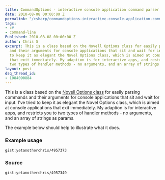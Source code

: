 ```yaml
---
title: CommandOptions - interactive console application command parser
date: 2010-08-08 00:00:00 Z
permalink: "/csharp/commandoptions-interactive-console-application-command-parser/"
tags:
- c#
- command-line
Published: 2010-08-08 00:00:00 Z
author: Chris S
excerpt: This is a class based on the Novell Options class for easily parsing commands
  and their arguments for console applications that sit and wait for input. I've tried
  to keep it as elegant the Novel Options class, which is aimed at console applications
  that exit immediately. My adaption is for interactive apps, and restricts you to
  two types of handler methods - no arguments, and an array of strings as params.
layout: post
dsq_thread_id:
- 1084090884
---
```


This is a class based on the [Novell Options class][1] for easily parsing commands and their arguments for console applications that sit and wait for input. I've tried to keep it as elegant the Novel Options class, which is aimed at console applications that exit immediately. My adaption is for interactive apps, and restricts you to two types of handler methods - no arguments, and an array of strings as params.

The example below should help to illustrate what it does.

<!--more-->

### Example usage

`gist:yetanotherchris/4957373`

### Source

`gist:yetanotherchris/4957349`

 [1]: http://www.ndesk.org/Options